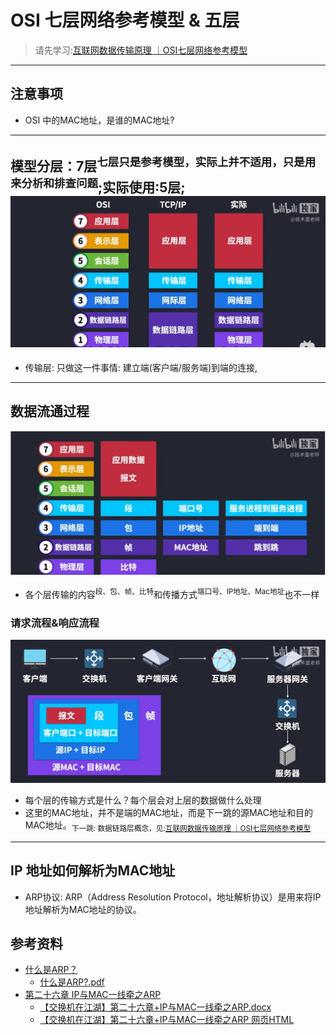 # OSI 七层网络参考模型 & 五层
> 请先学习:[互联网数据传输原理 ｜OSI七层网络参考模型](../../010.LESSONS/786880370_u1-1-208.mp4)

---
## 注意事项
+ OSI 中的MAC地址，是谁的MAC地址?

---

## 模型分层：7层<sup>七层只是参考模型，实际上并不适用，只是用来分析和排查问题</sup>;实际使用:5层; ![wechat_2025-05-26_062935_508.png](../pics/wechat_2025-05-26_062935_508.png)
- 传输层: 只做这一件事情: 建立端(客户端/服务端)到端的连接,

---

## 数据流通过程 
![wechat_2025-05-26_062451_715.png](./../pics/wechat_2025-05-26_062451_715.png)
 - 各个层传输的内容<sup>段、包、帧、比特</sup>和传播方式<sup>端口号、IP地址、Mac地址</sup>也不一样

### 请求流程&响应流程
![wechat_2025-05-26_070013_013.png](../pics/wechat_2025-05-26_070013_013.png)
  - 每个层的传输方式是什么？每个层会对上层的数据做什么处理
  - 这里的MAC地址，并不是端的MAC地址，而是下一跳的源MAC地址和目的MAC地址。<sub>下一跳: 数据链路层概念，见:[互联网数据传输原理 ｜OSI七层网络参考模型](../../010.LESSONS/786880370_u1-1-208.mp4) </sub>


---
## IP 地址如何解析为MAC地址
+ ARP协议: ARP（Address Resolution Protocol，地址解析协议）是用来将IP地址解析为MAC地址的协议。


## 参考资料
+ [什么是ARP？](https://info.support.huawei.com/info-finder/encyclopedia/zh/ARP.html)
  - [什么是ARP?.pdf](../005.REFS/什么是ARP？它是如何进行地址解析的？%20-%20华为.pdf)
+ [第二十六章 IP与MAC一线牵之ARP](https://forum.huawei.com/enterprise/cn/zh/thread/blog/580887527756283904?blogId=580887527756283904)
   - [【交换机在江湖】第二十六章+IP与MAC一线牵之ARP.docx](./../005.REFS/【交换机在江湖】第二十六章+IP与MAC一线牵之ARP.docx)
   - [【交换机在江湖】第二十六章+IP与MAC一线牵之ARP 网页HTML](../005.REFS/%20IP与MAC一线牵之ARP/【交换机在江湖】第二十六章%20IP与MAC一线牵之ARP.html)
